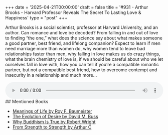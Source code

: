+++
date = '2025-04-21T00:00:00'
draft = false
title = '#931 - Arthur Brooks - Harvard Professor Reveals The Secret To Lasting Love & Happiness'
type = "post"
+++

Arthur Brooks is a social scientist, professor at Harvard University, and an author.
Can romance and love be decoded? From falling in and out of love to finding “the one,” what does the science say about what makes someone a good partner, best friend, and lifelong companion?
Expect to learn if men need marriage more than women do, why women tend to leave bad relationships faster than men, why falling in love makes us do crazy things, what the brain chemistry of love is, if we should be careful about who we let ourselves fall in love with, how you can tell if you’re a compatible romantic partner, but not a compatible best friend, how to overcome contempt and insecurity in a relationship and much more…

<audio controls style="width: 100%; max-width: 800px;">
  <source src="https://pdst.fm/e/chrt.fm/track/G454/prfx.byspotify.com/e/traffic.megaphone.fm/SIXMSB6193725120.mp3?updated=1745185078" type="audio/mpeg">
  Your browser does not support the audio element.
</audio>
## Mentioned Books

- [Meanings of Life by Roy F. Baumeister](https://www.amazon.com/s?k=Meanings+of+Life+by+Roy+F.+Baumeister&tag=podcaststoboo-20)
- [The Evolution of Desire by David M. Buss](https://www.amazon.com/s?k=The+Evolution+of+Desire+by+David+M.+Buss&tag=podcaststoboo-20)
- [Why Buddhism Is True by Robert Wright](https://www.amazon.com/s?k=Why+Buddhism+Is+True+by+Robert+Wright&tag=podcaststoboo-20)
- [From Strength to Strength by Arthur C](https://www.amazon.com/s?k=From+Strength+to+Strength+by+Arthur+C&tag=podcaststoboo-20)